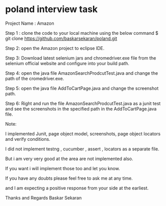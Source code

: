 # poland interview task

Project Name : Amazon

Step 1 : clone the code to your local machine using the below command
$ git clone https://github.com/baskarsekaran/poland.git 

Step 2: open the Amazon project to eclipse IDE.

Step 3: Download latest selenium jars and chromedriver.exe file from the selenium official website and configure into your build path.

Step 4: open the java file AmazonSearchProdcutTest.java and change the path of the cromedriver.exe.

Step 5: open the java file AddToCartPage.java and change the screenshot path.

Step 6: Right and run the file AmazonSearchProdcutTest.java as a junit test and see the screenshots in the specified path in the AddToCartPage.java file.

Note:

I implemented Junit, page object model, screenshots, page object locators and verify conditions.

I did not implement testng , cucumber , assert , locators as a separate file.

But i am very very good at the area are not implemented also.

If you want i will implement those too and let you know.

If you have any doubts please feel free to ask me at any time.

and I am expecting a positive response from your side at the earliest.

Thanks and Regards
Baskar Sekaran
